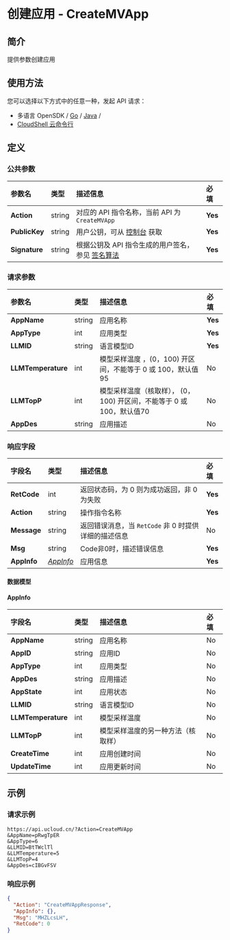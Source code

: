 # 创建应用 - CreateMVApp

## 简介

提供参数创建应用






## 使用方法

您可以选择以下方式中的任意一种，发起 API 请求：
- 多语言 OpenSDK / [Go](https://github.com/ucloud/ucloud-sdk-go) / [Java](https://github.com/ucloud/ucloud-sdk-java) /
- [CloudShell 云命令行](https://shell.ucloud.cn/)


## 定义

### 公共参数

| 参数名 | 类型 | 描述信息 | 必填 |
|:---|:---|:---|:---|
| **Action**     | string  | 对应的 API 指令名称，当前 API 为 `CreateMVApp`                        | **Yes** |
| **PublicKey**  | string  | 用户公钥，可从 [控制台](https://console.ucloud.cn/uapi/apikey) 获取                                             | **Yes** |
| **Signature**  | string  | 根据公钥及 API 指令生成的用户签名，参见 [签名算法](api/summary/signature.md)  | **Yes** |

### 请求参数

| 参数名 | 类型 | 描述信息 | 必填 |
|:---|:---|:---|:---|
| **AppName** | string | 应用名称 |**Yes**|
| **AppType** | int | 应用类型 |**Yes**|
| **LLMID** | string | 语言模型ID |**Yes**|
| **LLMTemperature** | int | 模型采样温度 ，(0，100) 开区间，不能等于 0 或 100，默认值95 |No|
| **LLMTopP** | int | 模型采样温度（核取样）， (0，100) 开区间，不能等于 0 或 100，默认值70 |No|
| **AppDes** | string | 应用描述 |No|

### 响应字段

| 字段名 | 类型 | 描述信息 | 必填 |
|:---|:---|:---|:---|
| **RetCode** | int | 返回状态码，为 0 则为成功返回，非 0 为失败 |**Yes**|
| **Action** | string | 操作指令名称 |**Yes**|
| **Message** | string | 返回错误消息，当 `RetCode` 非 0 时提供详细的描述信息 |No|
| **Msg** | string | Code非0时，描述错误信息 |**Yes**|
| **AppInfo** | [*AppInfo*](#AppInfo) | 应用信息 |**Yes**|

#### 数据模型


#### AppInfo

| 字段名 | 类型 | 描述信息 | 必填 |
|:---|:---|:---|:---|
| **AppName** | string | 应用名称 |No|
| **AppID** | string | 应用ID |No|
| **AppType** | int | 应用类型 |No|
| **AppDes** | string | 应用描述 |No|
| **AppState** | int | 应用状态 |No|
| **LLMID** | string | 语言模型ID |No|
| **LLMTemperature** | int | 模型采样温度 |No|
| **LLMTopP** | int | 模型采样温度的另一种方法（核取样） |No|
| **CreateTime** | int | 应用创建时间 |No|
| **UpdateTime** | int | 应用更新时间 |No|

## 示例

### 请求示例
    
```
https://api.ucloud.cn/?Action=CreateMVApp
&AppName=pRwgTpER
&AppType=6
&LLMID=BtTWclTl
&LLMTemperature=5
&LLMTopP=4
&AppDes=cIBGvFSV
```

### 响应示例
    
```json
{
  "Action": "CreateMVAppResponse",
  "AppInfo": {},
  "Msg": "MHZLcsLH",
  "RetCode": 0
}
```





